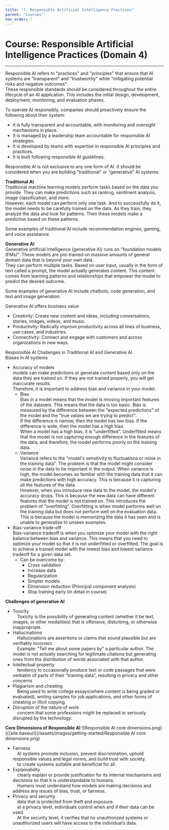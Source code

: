 ```yaml
---
title: "7. Responsible Artificial Intelligence Practices"
parent: "Courses"
nav_order: 7
---
```


# Course: Responsible Artificial Intelligence Practices (Domain 4)

---

Responsible AI refers to "practices" and "principles" that ensure that AI systems are "transparent" and "trustworthy" while "mitigating potential risks and negative outcomes".  
These responsible standards should be considered throughout the entire lifecycle of an AI application. This includes the initial design, development, deployment, monitoring, and evaluation phases.  

To operate AI responsibly, companies should proactively ensure the following about their system:  
  - It is fully transparent and accountable, with monitoring and oversight mechanisms in place.
  - It is managed by a leadership team accountable for responsible AI strategies.
  - It is developed by teams with expertise in responsible AI principles and practices.
  - It is built following responsible AI guidelines.

Responsible AI is not exclusive to any one form of AI. It should be considered when you are building "traditional" or "generative" AI systems.

**Traditional AI**  
  Traditional machine learning models perform tasks based on the data you provide. They can make predictions such as ranking, sentiment analysis, image classification, and more.  
  However, each model can perform only one task. And to successfully do it, the model needs to be carefully trained on the data. As they train, they analyze the data and look for patterns. Then these models make a prediction based on these patterns.  

  Some examples of traditional AI include recommendation engines, gaming, and voice assistance.  

**Generative AI**  
  Generative artificial intelligence (generative AI) runs on "foundation models (FMs)". These models are pre-trained on massive amounts of general domain data that is beyond your own data.  
  They can perform multiple tasks. Based on user input, usually in the form of text called a prompt, the model actually generates content. This content comes from learning patterns and relationships that empower the model to predict the desired outcome.  

  Some examples of generative AI include chatbots, code generation, and text and image generation.  

Generative AI offers business value
  - Creativity: Create new content and ideas, including conversations, stories, images, videos, and music.
  - Productivity: Radically improve productivity across all lines of business, use cases, and industries.
  - Connectivity: Connect and engage with customers and across organizations in new ways.


Responsible AI Challenges in Traditional AI and Generative AI  
Biases in AI systems  
- Accuracy of models  
    models can make predictions or generate content based only on the data they are trained on. If they are not trained properly, you will get inaccurate results.  
    Therefore, it is important to address bias and variance in your model.  
    - Bias  
      Bias in a model means that the model is missing important features of the datasets. This means that the data is too basic. Bias is measured by the difference between the "expected predictions" of the model and the "true values we are trying to predict".  
      If the difference is narrow, then the model has low bias. If the difference is wide, then the model has a high bias.  
      When a model has a high bias, it is "underfitted". Underfitted means that the model is not capturing enough difference in the features of the data, and therefore, the model performs poorly on the training data.  
    - Variance  
      Variance refers to the "model's sensitivity to fluctuations or noise in the training data". The problem is that the model might consider noise in the data to be important in the output. When variance is high, the model becomes so familiar with the training data that it can make predictions with high accuracy. This is because it is capturing all the features of the data.  
      However, when you introduce new data to the model, the model's accuracy drops. This is because the new data can have different features that the model is not trained on. This introduces the problem of "overfitting". Overfitting is when model performs well on the training data but does not perform well on the evaluation data. This is because the model is memorizing the data it has seen and is unable to generalize to unseen examples.  
- Bias-variance trade-off  
    Bias-variance tradeoff is when you optimize your model with the right balance between bias and variance. This means that you need to optimize your model so that it is not underfitted or overfitted. The goal is to achieve a trained model with the lowest bias and lowest variance tradeoff for a given data set.  
    - Can be overcome by:  
      - Cross validation
      - Increase data
      - Regularization
      - Simpler models
      - Dimension reduction (Principal component analysis)
      - Stop training early
      (in detail in course)  

**Challenges of generative AI**
- Toxicity  
 Toxicity is the possibility of generating content (whether it be text, images, or other modalities) that is offensive, disturbing, or otherwise inappropriate.  
- Hallucinations  
 Hallucinations are assertions or claims that sound plausible but are verifiably incorrect.  
 Example: "Tell me about some papers by" a particular author. The model is not actually searching for legitimate citations but generating ones from the distribution of words associated with that author.  
- Intellectual property  
 tendency to occasionally produce text or code passages that were verbatim of parts of their "training data", resulting in privacy and other concerns  
- Plagiarism and cheating  
 Being used to write college essays(where content is being graded or evaluated), writing samples for job applications, and other forms of cheating or illicit copying.  
- Disruption of the nature of work  
 concern that some professions might be replaced or seriously disrupted by the technology.  

**Core Dimensions of Responsible AI**
![Responsible AI core dimensions.png]({{site.baseurl}}/assets/images/getting-started/Responsible AI core dimensions.png)
- Fairness  
 AI systems promote inclusion, prevent discrimination, uphold responsible values and legal norms, and build trust with society.  
 to create systems suitable and beneficial for all.  
- Explainability  
 clearly explain or provide justification for its internal mechanisms and decisions so that it is understandable to humans.  
 Humans must understand how models are making decisions and address any issues of bias, trust, or fairness.
- Privacy and security  
 data that is protected from theft and exposure.  
 at a privacy level, individuals control when and if their data can be used.  
 At the security level, it verifies that no unauthorized systems or unauthorized users will have access to the individual’s data.  

